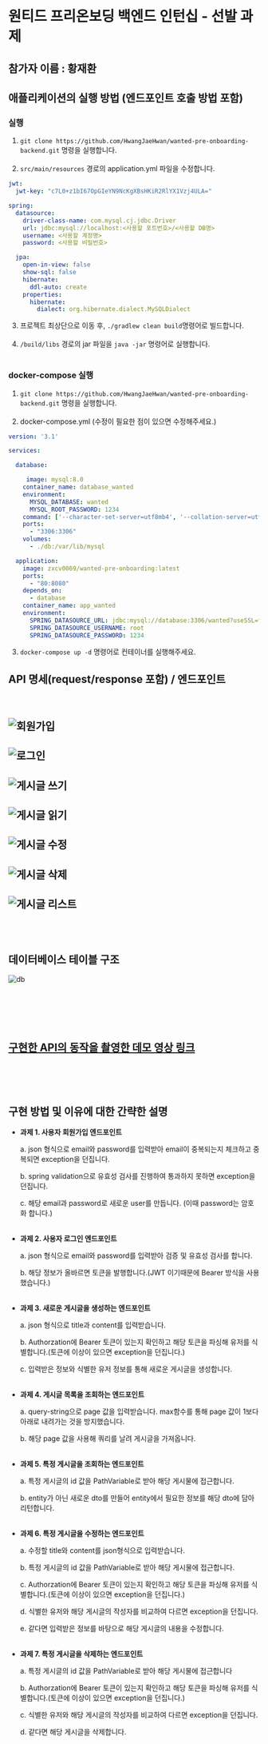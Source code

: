 # 원티드 프리온보딩 백엔드 인턴십 - 선발 과제

## 참가자 이름 : 황재환

## 애플리케이션의 실행 방법 (엔드포인트 호출 방법 포함)

### 실행
1. ```git clone https://github.com/HwangJaeHwan/wanted-pre-onboarding-backend.git``` 명령을 실행합니다.<br><br>
2. ```src/main/resources``` 경로의 application.yml 파일을 수정합니다.
```yaml
jwt:
  jwt-key: "c7L0+z1bI67OpGIeYN9NcKgXBsHKiR2RlYX1Vzj4ULA="

spring:
  datasource:
    driver-class-name: com.mysql.cj.jdbc.Driver
    url: jdbc:mysql://localhost:<사용할 포트번호>/<사용할 DB명>
    username: <사용할 계정명>
    password: <사용할 비밀번호>

  jpa:
    open-in-view: false
    show-sql: false
    hibernate:
      ddl-auto: create
    properties:
      hibernate:
        dialect: org.hibernate.dialect.MySQLDialect
```
3. 프로젝트 최상단으로 이동 후, ```./gradlew clean build```명령어로 빌드합니다.<br><br>
4. ```/build/libs``` 경로의 jar 파일을 ```java -jar``` 명령어로 실행합니다.<br><br>




### docker-compose 실행

1. ```git clone https://github.com/HwangJaeHwan/wanted-pre-onboarding-backend.git``` 명령을 실행합니다.<br><br>
2. docker-compose.yml (수정이 필요한 점이 있으면 수정해주세요.)
```yaml
version: '3.1'

services:

  database:

     image: mysql:8.0
    container_name: database_wanted
    environment:
      MYSQL_DATABASE: wanted
      MYSQL_ROOT_PASSWORD: 1234
    command: ['--character-set-server=utf8mb4', '--collation-server=utf8mb4_unicode_ci']
    ports:
      - "3306:3306"
    volumes:
      - ./db:/var/lib/mysql

  application:
    image: zxcv0069/wanted-pre-onboarding:latest
    ports:
      - "80:8080"
    depends_on:
      - database
    container_name: app_wanted
    environment:
      SPRING_DATASOURCE_URL: jdbc:mysql://database:3306/wanted?useSSL=false&allowPublicKeyRetrieval=true
      SPRING_DATASOURCE_USERNAME: root
      SPRING_DATASOURCE_PASSWORD: 1234

```
3. ```docker-compose up -d``` 명령어로 컨테이너를 실행해주세요.

## API 명세(request/response 포함) / 엔드포인트
<br>

![회원가입](https://github.com/HwangJaeHwan/wanted-pre-onboarding-backend/assets/58110333/96f59a9c-19a0-45d4-808e-c745ea6f81d4)
---

![로그인](https://github.com/HwangJaeHwan/wanted-pre-onboarding-backend/assets/58110333/aacb1dc4-7d97-47b0-88c3-b5ca599fcbad)
---

![게시글 쓰기](https://github.com/HwangJaeHwan/wanted-pre-onboarding-backend/assets/58110333/3a5bbe33-1417-404a-813c-eea17c07010c)
---

![게시글 읽기](https://github.com/HwangJaeHwan/wanted-pre-onboarding-backend/assets/58110333/9ed27c4d-2798-448d-80a8-6d502d1e917e)
---


![게시글 수정](https://github.com/HwangJaeHwan/wanted-pre-onboarding-backend/assets/58110333/0c412b06-cb54-476c-940c-79c1c3c480e4)
---

![게시글 삭제](https://github.com/HwangJaeHwan/wanted-pre-onboarding-backend/assets/58110333/d8e8002d-40c2-4733-b652-e14ca52c36a4)
---

![게시글 리스트](https://github.com/HwangJaeHwan/wanted-pre-onboarding-backend/assets/58110333/8b7f8734-79e1-4009-9683-fa6ff92bbf6f)
---

<br><br>


## 데이터베이스 테이블 구조

![db](https://github.com/HwangJaeHwan/wanted-pre-onboarding-backend/assets/58110333/59796cc1-5fa3-4985-b78b-7493e6f4debc)

<br><br><br><br>

## [구현한 API의 동작을 촬영한 데모 영상 링크](https://drive.google.com/file/d/1RrEawVqEiqJmvBXQxOE6DHZCpFqsDl2Y/view?usp=sharing)

<br><br><br>

## 구현 방법 및 이유에 대한 간략한 설명

- **과제 1. 사용자 회원가입 엔드포인트**
  
  a. json 형식으로 email와 password를 입력받아 email이 중복되는지 체크하고 중복되면 exception을 던집니다.
  
  b. spring validation으로 유효성 검사를 진행하여 통과하지 못하면 exception을 던집니다.
  
  c. 해당 email과 password로 새로운 user를 만듭니다. (이때 password는 암호화 합니다.)<br><br>

- **과제 2. 사용자 로그인 엔드포인트**
  
  a. json 형식으로 email와 password를 입력받아 검증 및 유효성 검사를 합니다.
  
  b. 해당 정보가 올바르면 토큰을 발행합니다.(JWT 이기때문에 Bearer 방식을 사용했습니다.)<br><br>

- **과제 3. 새로운 게시글을 생성하는 엔드포인트**
  
  a. json 형식으로 title과 content를 입력받습니다.
  
  b. Authorzation에 Bearer 토큰이 있는지 확인하고 해당 토큰을 파싱해 유저를 식별합니다.(토큰에 이상이 있으면 exception을 던집니다.)
  
  c. 입력받은 정보와 식별한 유저 정보를 통해 새로운 게시글을 생성합니다.<br><br>

- **과제 4. 게시글 목록을 조회하는 엔드포인트**
  
  a. query-string으로 page 값을 입력받습니다. max함수를 통해 page 값이 1보다 아래로 내려가는 것을 방지했습니다.
  
  b. 해당 page 값을 사용해 쿼리를 날려 게시글을 가져옵니다.<br><br>

- **과제 5. 특정 게시글을 조회하는 엔드포인트**

  a. 특정 게시글의 id 값을 PathVariable로 받아 해당 게시물에 접근합니다.
  
  b. entity가 아닌 새로운 dto를 만들어 entity에서 필요한 정보를 해당 dto에 담아 리턴합니다.<br><br>

- **과제 6. 특정 게시글을 수정하는 엔드포인트**

  
  a. 수정할 title와 content를 json형식으로 입력받습니다.
  
  b. 특정 게시글의 id 값을 PathVariable로 받아 해당 게시물에 접근합니다.
  
  c. Authorzation에 Bearer 토큰이 있는지 확인하고 해당 토큰을 파싱해 유저를 식별합니다.(토큰에 이상이 있으면 exception을 던집니다.)
  
  d. 식별한 유저와 해당 게시글의 작성자를 비교하여 다르면 exception을 던집니다.
  
  e. 같다면 입력받은 정보를 바탕으로 해당 게시글의 내용을 수정합니다.<br><br>

- **과제 7. 특정 게시글을 삭제하는 엔드포인트**
  
   a. 특정 게시글의 id 값을 PathVariable로 받아 해당 게시물에 접근합니다
  
   b. Authorzation에 Bearer 토큰이 있는지 확인하고 해당 토큰을 파싱해 유저를 식별합니다.(토큰에 이상이 있으면 exception을 던집니다.)
  
   c. 식별한 유저와 해당 게시글의 작성자를 비교하여 다르면 exception을 던집니다.
  
   d. 같다면 해당 게시글을 삭제합니다.<br><br>

